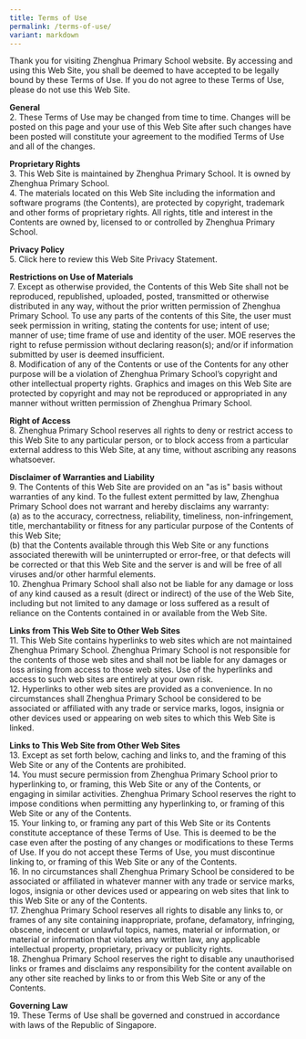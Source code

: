 ```yaml
---
title: Terms of Use
permalink: /terms-of-use/
variant: markdown
---
```

Thank you for visiting Zhenghua Primary School website. By accessing and using this Web Site, you shall be deemed to have accepted to be legally bound by these Terms of Use. If you do not agree to these Terms of Use, please do not use this Web Site.<br>

**General**<br>
2. These Terms of Use may be changed from time to time. Changes will be posted on this page and your use of this Web Site after such changes have been posted will constitute your agreement to the modified Terms of Use and all of the changes.<br>

**Proprietary Rights**<br>
3. This Web Site is maintained by Zhenghua Primary School. It is owned by Zhenghua Primary School.<br>
4. The materials located on this Web Site including the information and software programs (the Contents), are protected by copyright, trademark and other forms of proprietary rights. All rights, title and interest in the Contents are owned by, licensed to or controlled by Zhenghua Primary School.<br>

**Privacy Policy**<br>
5. Click here to review this Web Site Privacy Statement.<br>

**Restrictions on Use of Materials**<br>
7. Except as otherwise provided, the Contents of this Web Site shall not be reproduced, republished, uploaded, posted, transmitted or otherwise distributed in any way, without the prior written permission of Zhenghua Primary School.  To use any parts of the contents of this Site, the user must seek permission in writing, stating the contents for use; intent of use; manner of use; time frame of use and identity of the user. MOE reserves the right to refuse permission without declaring reason(s); and/or if information submitted by user is deemed insufficient.<br>
8. Modification of any of the Contents or use of the Contents for any other purpose will be a violation of Zhenghua Primary School’s copyright and other intellectual property rights. Graphics and images on this Web Site are protected by copyright and may not be reproduced or appropriated in any manner without written permission of Zhenghua Primary School.<br>

**Right of Access**<br>
8. Zhenghua Primary School reserves all rights to deny or restrict access to this Web Site to any particular person, or to block access from a particular external address to this Web Site, at any time, without ascribing any reasons whatsoever.<br>

**Disclaimer of Warranties and Liability**<br>
9. The Contents of this Web Site are provided on an "as is" basis without warranties of any kind. To the fullest extent permitted by law, Zhenghua Primary School does not warrant and hereby disclaims any warranty:<br>
(a) as to the accuracy, correctness, reliability, timeliness, non-infringement, title, merchantability or fitness for any particular purpose of the Contents of this Web Site;<br>
(b) that the Contents available through this Web Site or any functions associated therewith will be uninterrupted or error-free, or that defects will be corrected or that this Web Site and the server is and will be free of all viruses and/or other harmful elements.<br>
10. Zhenghua Primary School shall also not be liable for any damage or loss of any kind caused as a result (direct or indirect) of the use of the Web Site, including but not limited to any damage or loss suffered as a result of reliance on the Contents contained in or available from the Web Site.<br>

**Links from This Web Site to Other Web Sites**<br>
11. This Web Site contains hyperlinks to web sites which are not maintained Zhenghua Primary School. Zhenghua Primary School is not responsible for the contents of those web sites and shall not be liable for any damages or loss arising from access to those web sites. Use of the hyperlinks and access to such web sites are entirely at your own risk.<br>
12. Hyperlinks to other web sites are provided as a convenience. In no circumstances shall Zhenghua Primary School be considered to be associated or affiliated with any trade or service marks, logos, insignia or other devices used or appearing on web sites to which this Web Site is linked.<br>

**Links to This Web Site from Other Web Sites**<br>
13. Except as set forth below, caching and links to, and the framing of this Web Site or any of the Contents are prohibited.<br>
14. You must secure permission from Zhenghua Primary School prior to hyperlinking to, or framing, this Web Site or any of the Contents, or engaging in similar activities. Zhenghua Primary School reserves the right to impose conditions when permitting any hyperlinking to, or framing of this Web Site or any of the Contents.<br>
15. Your linking to, or framing any part of this Web Site or its Contents constitute acceptance of these Terms of Use. This is deemed to be the case even after the posting of any changes or modifications to these Terms of Use. If you do not accept these Terms of Use, you must discontinue linking to, or framing of this Web Site or any of the Contents.<br> 
16. In no circumstances shall Zhenghua Primary School be considered to be associated or affiliated in whatever manner with any trade or service marks, logos, insignia or other devices used or appearing on web sites that link to this Web Site or any of the Contents.<br> 
17. Zhenghua Primary School reserves all rights to disable any links to, or frames of any site containing inappropriate, profane, defamatory, infringing, obscene, indecent or unlawful topics, names, material or information, or material or information that violates any written law, any applicable intellectual property, proprietary, privacy or publicity rights.<br> 
18. Zhenghua Primary School reserves the right to disable any unauthorised links or frames and disclaims any responsibility for the content available on any other site reached by links to or from this Web Site or any of the Contents.<br>
 
**Governing Law**<br>
19. These Terms of Use shall be governed and construed in accordance with laws of the Republic of Singapore.<br> 